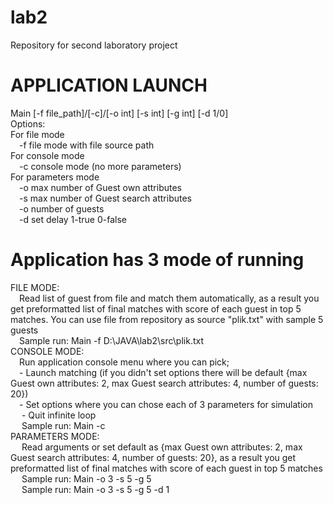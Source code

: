 # lab2
Repository for second laboratory project
# APPLICATION LAUNCH

Main [-f file_path]/[-c]/[-o int] [-s int] [-g int] [-d 1/0]  
Options:  
  For file mode  
  &emsp;-f file mode with file source path  
  For console mode  
  &emsp;-c console mode (no more parameters)  
  For parameters mode  
  &emsp;-o max number of Guest own attributes  
  &emsp;-s max number of Guest search attributes  
  &emsp;-o number of guests  
  &emsp;-d set delay 1-true 0-false   

# Application has 3 mode of running  
FILE MODE:  
  &emsp;Read list of guest from file and match them automatically, as a result you get preformatted list of final matches with score of each guest in top 5 matches. You can use file from repository as source "plik.txt" with sample 5 guests  
  &emsp;Sample run: Main -f D:\JAVA\lab2\src\plik.txt  
CONSOLE MODE:  
  &emsp;Run application console menu where you can pick;  
    &emsp;- Launch matching (if you didn't set options there will be default {max Guest own attributes: 2, max Guest search attributes: 4, number of guests: 20})  
    &emsp;- Set options where you can chose each of 3 parameters for simulation  
   &emsp; - Quit infinite loop  
 &emsp; Sample run: Main -c  
PARAMETERS MODE:  
 &emsp; Read arguments or set default as {max Guest own attributes: 2, max Guest search attributes: 4, number of guests: 20}, as a result you get preformatted list of final matches with score of each guest in top 5 matches  
 &emsp; Sample run: Main -o 3 -s 5 -g 5  
 &emsp; Sample run: Main -o 3 -s 5 -g 5 -d 1  
